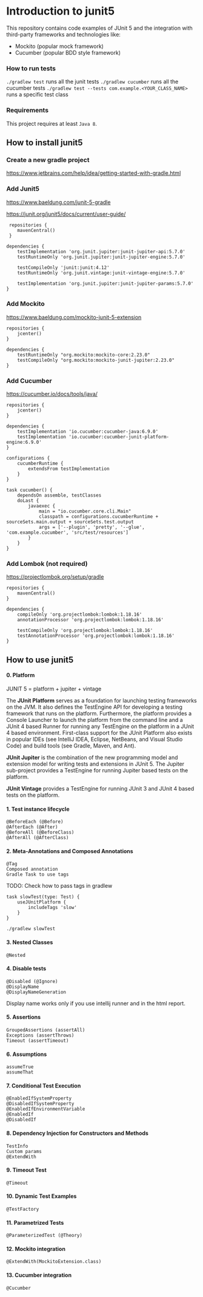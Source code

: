 # Introduction to junit5
This repository contains code examples of JUnit 5 and the integration with third-party frameworks and technologies like:
* Mockito (popular mock framework)
* Cucumber (popular BDD style framework)

### How to run tests
`./gradlew test` runs all the junit tests
`./gradlew cucumber` runs all the cucumber tests
`./gradlew test --tests com.example.<YOUR_CLASS_NAME>` runs a specific test class

### Requirements
This project requires at least `Java 8`.

## How to install junit5
### Create a new gradle project
https://www.jetbrains.com/help/idea/getting-started-with-gradle.html

### Add Junit5
https://www.baeldung.com/junit-5-gradle

https://junit.org/junit5/docs/current/user-guide/
     
     repositories {
        mavenCentral()
     }
    
    dependencies {
        testImplementation 'org.junit.jupiter:junit-jupiter-api:5.7.0'
        testRuntimeOnly 'org.junit.jupiter:junit-jupiter-engine:5.7.0'
    
        testCompileOnly 'junit:junit:4.12'
        testRuntimeOnly 'org.junit.vintage:junit-vintage-engine:5.7.0'
        
        testImplementation 'org.junit.jupiter:junit-jupiter-params:5.7.0'
    }
    
### Add Mockito
https://www.baeldung.com/mockito-junit-5-extension

    repositories {
        jcenter()
    }
    
    dependencies {
        testRuntimeOnly "org.mockito:mockito-core:2.23.0"
        testCompileOnly "org.mockito:mockito-junit-jupiter:2.23.0"
    }

### Add Cucumber
https://cucumber.io/docs/tools/java/

    repositories {
        jcenter()
    }
    
    dependencies {
        testImplementation 'io.cucumber:cucumber-java:6.9.0'
        testImplementation 'io.cucumber:cucumber-junit-platform-engine:6.9.0'
    }
    
    configurations {
        cucumberRuntime {
            extendsFrom testImplementation
        }
    }
    
    task cucumber() {
        dependsOn assemble, testClasses
        doLast {
            javaexec {
                main = "io.cucumber.core.cli.Main"
                classpath = configurations.cucumberRuntime + sourceSets.main.output + sourceSets.test.output
                args = ['--plugin', 'pretty', '--glue', 'com.example.cucumber', 'src/test/resources']
            }
        }
    }

### Add Lombok (not required)
https://projectlombok.org/setup/gradle

    repositories {
        mavenCentral()
    }
    
    dependencies {
        compileOnly 'org.projectlombok:lombok:1.18.16'
        annotationProcessor 'org.projectlombok:lombok:1.18.16'
        
        testCompileOnly 'org.projectlombok:lombok:1.18.16'
        testAnnotationProcessor 'org.projectlombok:lombok:1.18.16'
    }
    
## How to use junit5
#### 0. Platform
JUNIT 5 =  platform + jupiter + vintage

The **JUnit Platform** serves as a foundation for launching testing frameworks on the JVM. It also defines the TestEngine API for developing a testing framework that runs on the platform. Furthermore, the platform provides a Console Launcher to launch the platform from the command line and a JUnit 4 based Runner for running any TestEngine on the platform in a JUnit 4 based environment. First-class support for the JUnit Platform also exists in popular IDEs (see IntelliJ IDEA, Eclipse, NetBeans, and Visual Studio Code) and build tools (see Gradle, Maven, and Ant).

**JUnit Jupiter** is the combination of the new programming model and extension model for writing tests and extensions in JUnit 5. The Jupiter sub-project provides a TestEngine for running Jupiter based tests on the platform.

**JUnit Vintage** provides a TestEngine for running JUnit 3 and JUnit 4 based tests on the platform.

#### 1. Test instance lifecycle
    @BeforeEach (@Before)
    @AfterEach (@After)
    @BeforeAll (@BeforeClass)
    @AfterAll (@AfterClass)
    
#### 2. Meta-Annotations and Composed Annotations    
    @Tag
    Composed annotation
    Gradle Task to use tags

TODO: Check how to pass tags in gradlew
    
    task slowTest(type: Test) {
        useJUnitPlatform {
            includeTags 'slow'
        }
    }

    ./gradlew slowTest

#### 3. Nested Classes
    @Nested
    
#### 4. Disable tests
    @Disabled (@Ignore)
    @DisplayName
    @DisplayNameGeneration

Display name works only if you use intellij runner and in the html report.

#### 5. Assertions
    GroupedAssertions (assertAll)
    Exceptions (assertThrows)
    Timeout (assertTimeout)

#### 6. Assumptions
    assumeTrue
    assumeThat

#### 7. Conditional Test Execution
    @EnabledIfSystemProperty 
    @DisabledIfSystemProperty
    @EnabledIfEnvironmentVariable
    @EnabledIf
    @DisabledIf
    
#### 8. Dependency Injection for Constructors and Methods
    TestInfo
    Custom params
    @ExtendWith
    
#### 9. Timeout Test
    @Timeout
   
#### 10. Dynamic Test Examples
    @TestFactory
   
#### 11. Parametrized Tests
    @ParameterizedTest (@Theory)

#### 12. Mockito integration
    @ExtendWith(MockitoExtension.class)

#### 13. Cucumber integration
    @Cucumber
